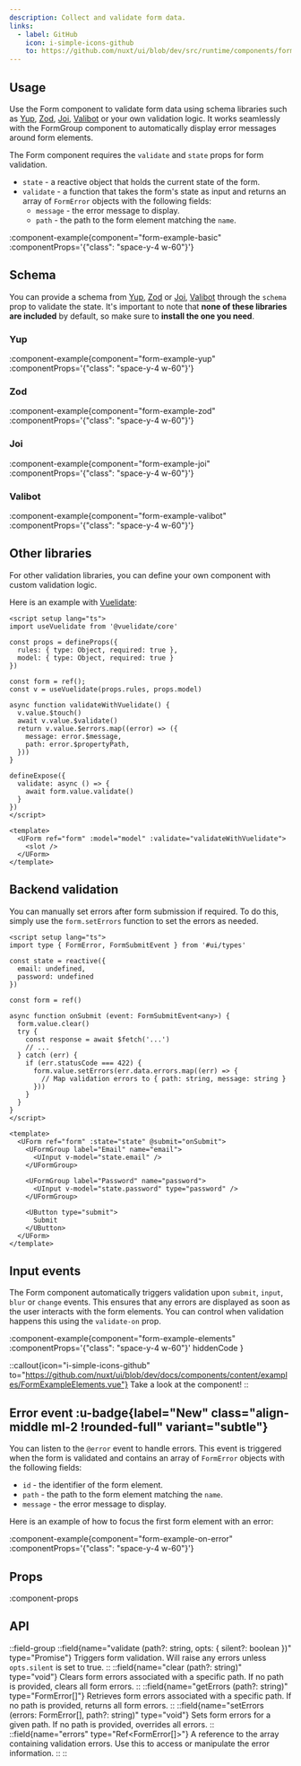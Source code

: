 ```yaml
---
description: Collect and validate form data.
links:
  - label: GitHub
    icon: i-simple-icons-github
    to: https://github.com/nuxt/ui/blob/dev/src/runtime/components/forms/Form.vue
---
```


## Usage

Use the Form component to validate form data using schema libraries such as [Yup](https://github.com/jquense/yup), [Zod](https://github.com/colinhacks/zod), [Joi](https://github.com/hapijs/joi), [Valibot](https://valibot.dev/) or your own validation logic. It works seamlessly with the FormGroup component to automatically display error messages around form elements.

The Form component requires the `validate` and `state` props for form validation.

- `state` - a reactive object that holds the current state of the form.
- `validate` - a function that takes the form's state as input and returns an array of `FormError` objects with the following fields:
  - `message` - the error message to display.
  - `path` - the path to the form element matching the `name`.

:component-example{component="form-example-basic" :componentProps='{"class": "space-y-4 w-60"}'}

## Schema

You can provide a schema from [Yup](#yup), [Zod](#zod) or [Joi](#joi), [Valibot](#valibot) through the `schema` prop to validate the state. It's important to note that **none of these libraries are included** by default, so make sure to **install the one you need**.

### Yup

:component-example{component="form-example-yup" :componentProps='{"class": "space-y-4 w-60"}'}

### Zod

:component-example{component="form-example-zod" :componentProps='{"class": "space-y-4 w-60"}'}

### Joi

:component-example{component="form-example-joi" :componentProps='{"class": "space-y-4 w-60"}'}

### Valibot

:component-example{component="form-example-valibot" :componentProps='{"class": "space-y-4 w-60"}'}

## Other libraries

For other validation libraries, you can define your own component with custom validation logic.

Here is an example with [Vuelidate](https://github.com/vuelidate/vuelidate):

```vue
<script setup lang="ts">
import useVuelidate from '@vuelidate/core'

const props = defineProps({
  rules: { type: Object, required: true },
  model: { type: Object, required: true }
})

const form = ref();
const v = useVuelidate(props.rules, props.model)

async function validateWithVuelidate() {
  v.value.$touch()
  await v.value.$validate()
  return v.value.$errors.map((error) => ({
    message: error.$message,
    path: error.$propertyPath,
  }))
}

defineExpose({
  validate: async () => {
    await form.value.validate()
  }
})
</script>

<template>
  <UForm ref="form" :model="model" :validate="validateWithVuelidate">
    <slot />
  </UForm>
</template>
```

## Backend validation

You can manually set errors after form submission if required. To do this, simply use the `form.setErrors` function to set the errors as needed.

```vue
<script setup lang="ts">
import type { FormError, FormSubmitEvent } from '#ui/types'

const state = reactive({
  email: undefined,
  password: undefined
})

const form = ref()

async function onSubmit (event: FormSubmitEvent<any>) {
  form.value.clear()
  try {
    const response = await $fetch('...')
    // ...
  } catch (err) {
    if (err.statusCode === 422) {
      form.value.setErrors(err.data.errors.map((err) => {
        // Map validation errors to { path: string, message: string }
      }))
    }
  }
}
</script>

<template>
  <UForm ref="form" :state="state" @submit="onSubmit">
    <UFormGroup label="Email" name="email">
      <UInput v-model="state.email" />
    </UFormGroup>

    <UFormGroup label="Password" name="password">
      <UInput v-model="state.password" type="password" />
    </UFormGroup>

    <UButton type="submit">
      Submit
    </UButton>
  </UForm>
</template>
```

## Input events

The Form component automatically triggers validation upon `submit`, `input`, `blur` or `change` events. This ensures that any errors are displayed as soon as the user interacts with the form elements. You can control when validation happens this using the `validate-on` prop.

:component-example{component="form-example-elements" :componentProps='{"class": "space-y-4 w-60"}' hiddenCode }

::callout{icon="i-simple-icons-github" to="https://github.com/nuxt/ui/blob/dev/docs/components/content/examples/FormExampleElements.vue"}
Take a look at the component!
::

## Error event :u-badge{label="New" class="align-middle ml-2 !rounded-full" variant="subtle"}

You can listen to the `@error` event to handle errors. This event is triggered when the form is validated and contains an array of `FormError` objects with the following fields:

- `id` - the identifier of the form element.
- `path` - the path to the form element matching the `name`.
- `message` - the error message to display.

Here is an example of how to focus the first form element with an error:

:component-example{component="form-example-on-error" :componentProps='{"class": "space-y-4 w-60"}'}

## Props

:component-props

## API

::field-group
  ::field{name="validate (path?: string, opts: { silent?: boolean })" type="Promise<T>"}
    Triggers form validation. Will raise any errors unless `opts.silent` is set to true.
  ::
  ::field{name="clear (path?: string)" type="void"}
    Clears form errors associated with a specific path. If no path is provided, clears all form errors.
  ::
  ::field{name="getErrors (path?: string)" type="FormError[]"}
    Retrieves form errors associated with a specific path. If no path is provided, returns all form errors.
  ::
  ::field{name="setErrors (errors: FormError[], path?: string)" type="void"}
    Sets form errors for a given path. If no path is provided, overrides all errors.
  ::
  ::field{name="errors" type="Ref<FormError[]>"}
    A reference to the array containing validation errors. Use this to access or manipulate the error information.
  ::
::
